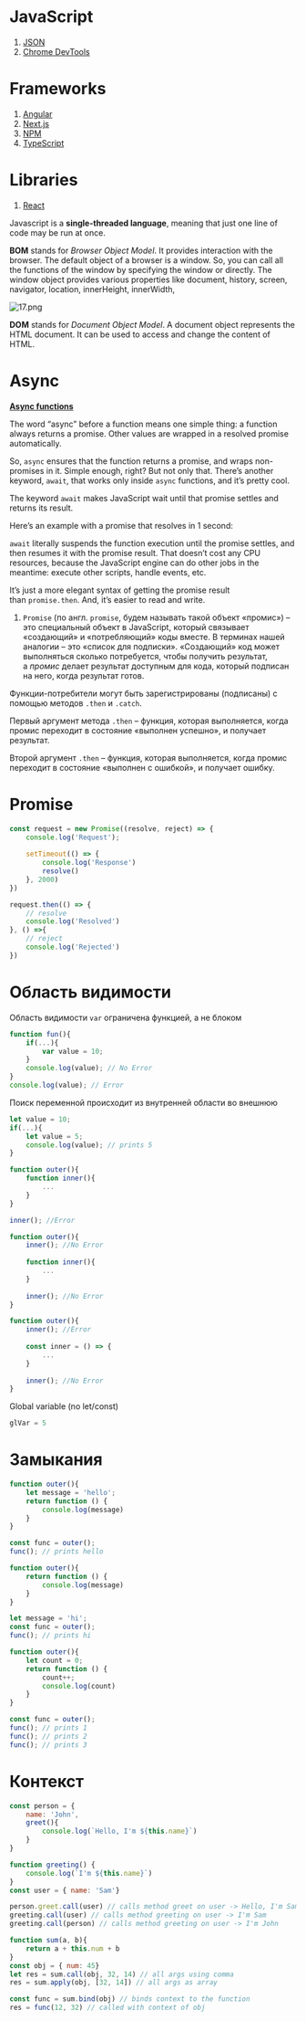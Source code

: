 # JavaScript
1. [JSON](JavaScript/JSON.md)
2. [Chrome DevTools](JavaScript/Chrome_DevTools.md)
# Frameworks
1. [Angular](JavaScript/Frameworks/Angular.md)
2. [Next.js](JavaScript/Frameworks/Next.js.md)
3. [NPM](JavaScript/Frameworks/NPM.md)
4. [TypeScript](JavaScript/Frameworks/TypeScript.md)
# Libraries
1. [React](JavaScript/Libraries/React.md)

Javascript is a **single-threaded language**, meaning that just one line of code may be run at once.

**BOM** stands for _Browser Object Model_. It provides interaction with the browser. The default object of a browser is a window. So, you can call all the functions of the window by specifying the window or directly. The window object provides various properties like document, history, screen, navigator, location, innerHeight, innerWidth,

![17.png](_img/17.png)

**DOM** stands for _Document Object Model_. A document object represents the HTML document. It can be used to access and change the content of HTML.

# Async

[**Async functions**](https://javascript.info/async-await#async-functions)

The word “async” before a function means one simple thing: a function always returns a promise. Other values are wrapped in a resolved promise automatically.

So, `async` ensures that the function returns a promise, and wraps non-promises in it. Simple enough, right? But not only that. There’s another keyword, `await`, that works only inside `async` functions, and it’s pretty cool.

The keyword `await` makes JavaScript wait until that promise settles and returns its result.

Here’s an example with a promise that resolves in 1 second:

`await` literally suspends the function execution until the promise settles, and then resumes it with the promise result. That doesn’t cost any CPU resources, because the JavaScript engine can do other jobs in the meantime: execute other scripts, handle events, etc.

It’s just a more elegant syntax of getting the promise result than `promise.then`. And, it’s easier to read and write.

  

1. `Promise` (по англ. `promise`, будем называть такой объект «промис») – это специальный объект в JavaScript, который связывает «создающий» и «потребляющий» коды вместе. В терминах нашей аналогии – это «список для подписки». «Создающий» код может выполняться сколько потребуется, чтобы получить результат, а _промис_ делает результат доступным для кода, который подписан на него, когда результат готов.

Функции-потребители могут быть зарегистрированы (подписаны) с помощью методов `.then` и `.catch`.

Первый аргумент метода `.then` – функция, которая выполняется, когда промис переходит в состояние «выполнен успешно», и получает результат.

Второй аргумент `.then` – функция, которая выполняется, когда промис переходит в состояние «выполнен с ошибкой», и получает ошибку.
# Promise
```js
const request = new Promise((resolve, reject) => {
	console.log('Request');
	
	setTimeout(() => {
		console.log('Response')
		resolve()
	}, 2000)
})

request.then(() => {
	// resolve	
	console.log('Resolved')
}, () =>{
	// reject
	console.log('Rejected')
})

```
# Область видимости
Область видимости `var` ограничена функцией, а не блоком
``` js
function fun(){
	if(...){
		var value = 10;
	}
	console.log(value); // No Error
}
console.log(value); // Error
```
 Поиск переменной происходит из внутренней области во внешнюю
 ```js
 let value = 10;
 if(...){
	 let value = 5;
	 console.log(value); // prints 5
 } 
```

```js
function outer(){
	function inner(){
		...
	}
}

inner(); //Error

```

```js
function outer(){
	inner(); //No Error
	
	function inner(){
		...
	}
	
	inner(); //No Error
}
```

``` js
function outer(){
	inner(); //Error
	
	const inner = () => {
		...
	}
	
	inner(); //No Error
}
```

Global variable (no let/const)
``` js
glVar = 5
```

# Замыкания

```js
function outer(){
	let message = 'hello';
	return function () {
		console.log(message)
	}
}

const func = outer();
func(); // prints hello
```

```js
function outer(){
	return function () {
		console.log(message)
	}
}

let message = 'hi';
const func = outer();
func(); // prints hi
```

```js
function outer(){
	let count = 0;
	return function () {
		count++;
		console.log(count)
	}
}

const func = outer();
func(); // prints 1
func(); // prints 2
func(); // prints 3
```

# Контекст
```js
const person = {
	name: 'John',
	greet(){
		console.log(`Hello, I'm ${this.name}`)
	}
}

function greeting() {
	console.log(`I'm ${this.name}`)
}
const user = { name: 'Sam'}

person.greet.call(user) // calls method greet on user -> Hello, I'm Sam
greeting.call(user) // calls method greeting on user -> I'm Sam
greeting.call(person) // calls method greeting on user -> I'm John
```

```js
function sum(a, b){
	return a + this.num + b
}
const obj = { num: 45}
let res = sum.call(obj, 32, 14) // all args using comma
res = sum.apply(obj, [32, 14]) // all args as array

const func = sum.bind(obj) // binds context to the function
res = func(12, 32) // called with context of obj
```